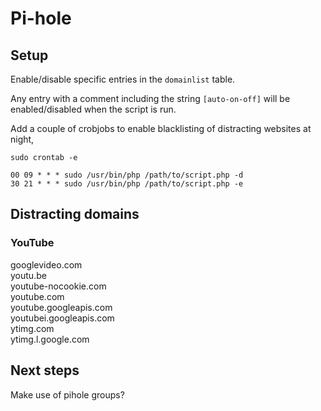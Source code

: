 # Pi-hole

## Setup

Enable/disable specific entries in the `domainlist` table.

Any entry with a comment including the string `[auto-on-off]` will be enabled/disabled when the script is run.

Add a couple of crobjobs to enable blacklisting of distracting websites at night,

`sudo crontab -e`

```
00 09 * * * sudo /usr/bin/php /path/to/script.php -d
30 21 * * * sudo /usr/bin/php /path/to/script.php -e
```

## Distracting domains

### YouTube

googlevideo.com  
youtu.be  
youtube-nocookie.com  
youtube.com  
youtube.googleapis.com  
youtubei.googleapis.com  
ytimg.com  
ytimg.l.google.com  

## Next steps

Make use of pihole groups?
